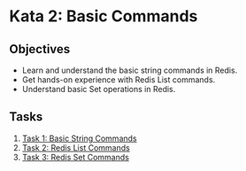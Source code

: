# Kata 2: Basic Commands

## Objectives

- Learn and understand the basic string commands in Redis.
- Get hands-on experience with Redis List commands.
- Understand basic Set operations in Redis.

## Tasks

1. [Task 1: Basic String Commands](./task-01-basic-string/)
2. [Task 2: Redis List Commands](./task-02-list-commands/)
3. [Task 3: Redis Set Commands](./task-03-set-commands/)
